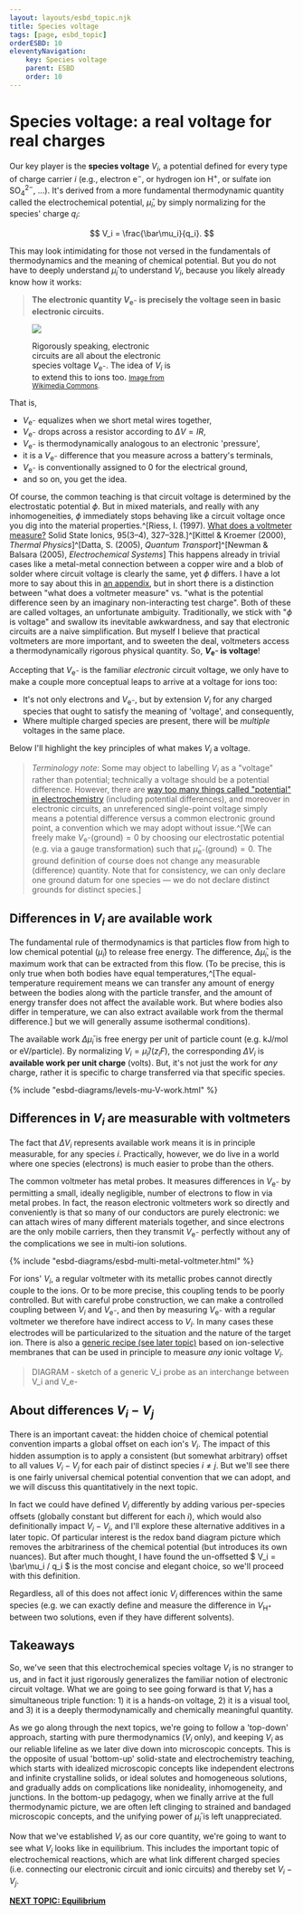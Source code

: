 ```yaml
---
layout: layouts/esbd_topic.njk
title: Species voltage
tags: [page, esbd_topic]
orderESBD: 10
eleventyNavigation:
    key: Species voltage
    parent: ESBD
    order: 10
---
```


# Species voltage: a real voltage for real charges

Our key player is the **species voltage** $V_i$, a potential defined for every type of charge carrier $i$ (e.g., electron $\mathrm{e}^-$, or hydrogen ion $\mathrm{H}^+$, or sulfate ion $\mathrm{SO_4}^{2-}$, ...). It's derived from a more fundamental thermodynamic quantity called the electrochemical potential, $\bar\mu_i$, by simply normalizing for the species' charge $q_i$:

$$ V_i = \frac{\bar\mu_i}{q_i}. $$

This may look intimidating for those not versed in the fundamentals of thermodynamics and the meaning of chemical potential. But you do not have to deeply understand $\bar\mu_i$ to understand $V_i$, because you likely already know how it works:

> **The electronic quantity $V_{\mathrm{e}^-}$ is precisely the voltage seen in basic electronic circuits.**

<figure class="demo-container" style="max-width: 250px">
<img src="/esbd/img/BJT-biasing.svg" style="max-width:100%"/>
<figcaption>

Rigorously speaking, electronic circuits are all about the electronic species voltage $V_{\mathrm{e}^-}$. The idea of $V_i$ is to extend this to ions too.
<small>[Image from Wikimedia Commons](https://commons.wikimedia.org/wiki/File:Transistor_Simple_Circuit_Diagram_with_NPN_Labels.svg).</small>

</figcaption>
</figure>

That is,
* $V_{\mathrm{e}^-}$ equalizes when we short metal wires together,
* $V_{\mathrm{e}^-}$ drops across a resistor according to $\Delta V = IR$,
* $V_{\mathrm{e}^-}$ is thermodynamically analogous to an electronic 'pressure',
* it is a $V_{\mathrm{e}^-}$ difference that you measure across a battery's terminals,
* $V_{\mathrm{e}^-}$ is conventionally assigned to $0$ for the electrical ground,
* and so on, you get the idea.

Of course, the common teaching is that circuit voltage is determined by the electrostatic potential $\phi$. But in mixed materials, and really with any inhomogeneities, $\phi$ immediately stops behaving like a circuit voltage once you dig into the material properties.^[Riess, I. (1997). [What does a voltmeter measure?](https://doi.org/10.1016/s0167-2738(96)00542-5) Solid State Ionics, 95(3–4), 327–328.]^[Kittel & Kroemer (2000), *Thermal Physics*]^[Datta, S. (2005), *Quantum Transport*]^[Newman & Balsara (2005), *Electrochemical Systems*] This happens already in trivial cases like a metal-metal connection between a copper wire and a blob of solder where circuit voltage is clearly the same, yet $\phi$ differs. I have a lot more to say about this in [an appendix](../phi/), but in short there is a distinction between "what does a voltmeter measure" vs. "what is the potential difference seen by an imaginary non-interacting test charge". Both of these are called voltages, an unfortunate ambiguity. Traditionally, we stick with "$\phi$ is voltage" and swallow its inevitable awkwardness, and say that electronic circuits are a naive simplification. But myself I believe that practical voltmeters are more important, and to sweeten the deal, voltmeters access a thermodynamically rigorous physical quantity. So, **$V_{\mathrm{e}^-}$ is voltage**!

Accepting that $V_{\mathrm{e}^-}$ is the familiar *electronic* circuit voltage, we only have to make a couple more conceptual leaps to arrive at a voltage for ions too:
* It's not only electrons and $V_{\mathrm{e}^-}$, but by extension $V_i$ for any charged species that ought to satisfy the meaning of 'voltage', and consequently,
* Where multiple charged species are present, there will be *multiple* voltages in the same place.

Below I'll highlight the key principles of what makes $V_i$ a voltage.

> *Terminology note*: Some may object to labelling $V_i$ as a "voltage" rather than potential; technically a voltage should be a potential difference. However, there are [way too many things called "potential" in electrochemistry](../about/#whyvoltage) (including potential differences), and moreover in electronic circuits, an unreferenced single-point voltage simply means a potential difference versus a common electronic ground point, a convention which we may adopt without issue.^[We can freely make $V_{\mathrm{e}^-}(\text{ground}) = 0$ by choosing our electrostatic potential (e.g. via a gauge transformation) such that $\bar\mu_{\mathrm{e}^-}(\text{ground})=0$. The ground definition of course does not change any measurable (difference) quantity. Note that for consistency, we can only declare one ground datum for one species — we do not declare distinct grounds for distinct species.]

## Differences in $V_i$ are available work

The fundamental rule of thermodynamics is that particles flow from high to low chemical potential ($\bar\mu_i$) to release free energy. The difference, $\Delta \bar\mu_i$, is the maximum work that can be extracted from this flow. (To be precise, this is only true when both bodies have equal temperatures,^[The equal-temperature requirement means we can transfer any amount of energy between the bodies along with the particle transfer, and the amount of energy transfer does not affect the available work. But where bodies also differ in temperature, we can also extract available work from the thermal difference.] but we will generally assume isothermal conditions).

The available work $\Delta\bar\mu_i$ is free energy per unit of particle count (e.g. kJ/mol or eV/particle). By normalizing $V_i = \bar\mu_i/(z_i F)$, the corresponding $\Delta V_i$ is **available work per unit charge** (volts). But, it's not just the work for *any* charge, rather it is specific to charge transferred via that specific species.

{% include "esbd-diagrams/levels-mu-V-work.html" %}

## Differences in $V_i$ are measurable with voltmeters

The fact that $\Delta V_i$ represents available work means it is in principle measurable, for any species $i$. Practically, however, we do live in a world where one species (electrons) is much easier to probe than the others.

The common voltmeter has metal probes. It measures differences in $V_{\mathrm{e}^-}$ by permitting a small, ideally negligible, number of electrons to flow in via metal probes. In fact, the reason electronic voltmeters work so directly and conveniently is that so many of our conductors are purely electronic: we can attach wires of many different materials together, and since electrons are the only mobile carriers, then they transmit $V_{\mathrm{e}^-}$ perfectly without any of the complications we see in multi-ion solutions.

{% include "esbd-diagrams/esbd-multi-metal-voltmeter.html" %}

For ions' $V_i$, a regular voltmeter with its metallic probes cannot directly couple to the ions. Or to be more precise, this coupling tends to be poorly controlled. But with careful probe construction, we can make a controlled coupling between $V_i$ and $V_{\mathrm{e}^-}$, and then by measuring $V_{\mathrm{e}^-}$ with a regular voltmeter we therefore have indirect access to $V_i$. In many cases these electrodes will be particularized to the situation and the nature of the target ion. There is also a [generic recipe (see later topic)](../nuances/) based on ion-selective membranes that can be used in principle to measure *any* ionic voltage $V_i$.

> DIAGRAM - sketch of a generic V_i probe as an interchange between V_i and V_e-

## About differences $V_i - V_j$

There is an important caveat: the hidden choice of chemical potential convention imparts a global offset on each ion's $V_i$. The impact of this hidden assumption is to apply a consistent (but somewhat arbitrary) offset to all values $V_i - V_j$ for each pair of distinct species $i\neq j$. But we'll see there is one fairly universal chemical potential convention that we can adopt, and we will discuss this quantitatively in the next topic.

In fact we could have defined $V_i$ differently by adding various per-species offsets (globally constant but different for each $i$), which would also definitionally impact $V_i - V_j$, and I'll explore these alternative additives in a later topic. Of particular interest is the redox band diagram picture which removes the arbitrariness of the chemical potential (but introduces its own nuances). But after much thought, I have found the un-offsetted $ V_i = \bar\mu_i / q_i $ is the most concise and elegant choice, so we'll proceed with this definition.

Regardless, all of this does not affect ionic $V_i$ differences within the same species (e.g. we can exactly define and measure the difference in $V_{\mathrm{H}^+}$ between two solutions, even if they have different solvents).

## Takeaways

So, we've seen that this electrochemical species voltage $V_i$ is no stranger to us, and in fact it just rigorously generalizes the familiar notion of electronic circuit voltage. What we are going to see going forward is that $V_i$ has a simultaneous triple function: 1) it is a hands-on voltage, 2) it is a visual tool, and 3) it is a deeply thermodynamically and chemically meaningful quantity.

As we go along through the next topics, we're going to follow a 'top-down' approach, starting with pure thermodynamics ($V_i$ only), and keeping $V_i$ as our reliable lifeline as we later dive down into microscopic concepts. This is the opposite of usual 'bottom-up' solid-state and electrochemistry teaching, which starts with idealized microscopic concepts like independent electrons and infinite crystalline solids, or ideal solutes and homogeneous solutions, and gradually adds on complications like nonideality, inhomogeneity, and junctions. In the bottom-up pedagogy, when we finally arrive at the full thermodynamic picture, we are often left clinging to strained and bandaged microscopic concepts, and the unifying power of $\bar\mu_i$ is left unappreciated.

Now that we've established $V_i$ as our core quantity, we're going to want to see what $V_i$ looks like in equilibrium. This includes the important topic of electrochemical reactions, which are what link different charged species (i.e. connecting our electronic circuit and ionic circuits) and thereby set $V_i - V_j$.

[**NEXT TOPIC: Equilibrium**](../equilibrium/)
